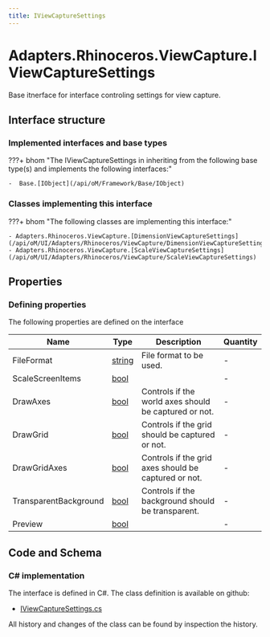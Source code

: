 ```yaml
---
title: IViewCaptureSettings
---
```


# Adapters.Rhinoceros.ViewCapture.IViewCaptureSettings

Base itnerface for interface controling settings for view capture.

## Interface structure

### Implemented interfaces and base types

???+ bhom "The IViewCaptureSettings in inheriting from the following base type(s) and implements the following interfaces:"

    -  Base.[IObject](/api/oM/Framework/Base/IObject)


### Classes implementing this interface

???+ bhom "The following classes are implementing this interface:"

    - Adapters.Rhinoceros.ViewCapture.[DimensionViewCaptureSettings](/api/oM/UI/Adapters/Rhinoceros/ViewCapture/DimensionViewCaptureSettings)
    - Adapters.Rhinoceros.ViewCapture.[ScaleViewCaptureSettings](/api/oM/UI/Adapters/Rhinoceros/ViewCapture/ScaleViewCaptureSettings)


## Properties



### Defining properties

The following properties are defined on the interface

| Name             | Type             | Description      | Quantity         |
|------------------|------------------|------------------|------------------|
| FileFormat | [string](https://learn.microsoft.com/en-us/dotnet/api/System.String?view=netstandard-2.0) | File format to be used. | - |
| ScaleScreenItems | [bool](https://learn.microsoft.com/en-us/dotnet/api/System.Boolean?view=netstandard-2.0) |  | - |
| DrawAxes | [bool](https://learn.microsoft.com/en-us/dotnet/api/System.Boolean?view=netstandard-2.0) | Controls if the world axes should be captured or not. | - |
| DrawGrid | [bool](https://learn.microsoft.com/en-us/dotnet/api/System.Boolean?view=netstandard-2.0) | Controls if the grid should be captured or not. | - |
| DrawGridAxes | [bool](https://learn.microsoft.com/en-us/dotnet/api/System.Boolean?view=netstandard-2.0) | Controls if the grid axes should be captured or not. | - |
| TransparentBackground | [bool](https://learn.microsoft.com/en-us/dotnet/api/System.Boolean?view=netstandard-2.0) | Controls if the background should be transparent. | - |
| Preview | [bool](https://learn.microsoft.com/en-us/dotnet/api/System.Boolean?view=netstandard-2.0) |  | - |


## Code and Schema

### C# implementation

The interface is defined in C#. The class definition is available on github:

- [IViewCaptureSettings.cs](https://github.com/BHoM/Rhinoceros_Toolkit/blob/develop/Rhinoceros_oM/ViewCapture/IViewCaptureSettings.cs)

All history and changes of the class can be found by inspection the history.
